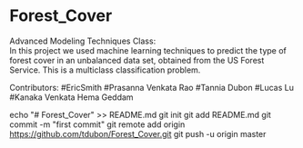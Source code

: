 # Forest_Cover
Advanced Modeling Techniques Class:  
In this project we used machine learning techniques to predict the type of forest cover in an unbalanced data set, obtained from the US Forest Service. This is a multiclass classification problem.

Contributors:
#EricSmith
#Prasanna Venkata Rao
#Tannia Dubon
#Lucas Lu
#Kanaka Venkata Hema Geddam


echo "# Forest_Cover" >> README.md
git init
git add README.md
git commit -m "first commit"
git remote add origin https://github.com/tdubon/Forest_Cover.git
git push -u origin master
